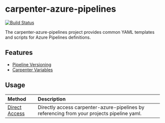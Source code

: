 # carpenter-azure-pipelines
[![Build Status](https://dev.azure.com/suent/Carpenter/_apis/build/status/carpenter-azure-pipelines?branchName=main)](https://dev.azure.com/suent/Carpenter/_build/latest?definitionId=2&branchName=main)

The carpenter-azure-pipelines project provides common YAML templates and scripts for Azure Pipelines definitions.

## Features

* [Pipeline Versioning](doc/pipeline-versioning.md)
* [Carpenter Variables](doc/variables.md)

## Usage

| Method | Description |
|:-------|:------------|
| [Direct Access](doc/usage-direct.md) | Directly access carpenter-azure-pipelines by referencing from your projects pipeline yaml. |
